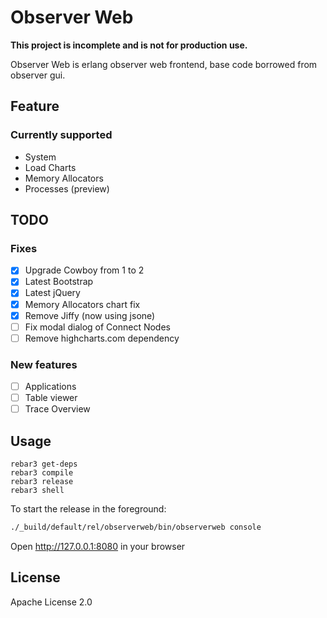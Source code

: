# Observer Web

**This project is incomplete and is not for production use.** 

Observer Web is erlang observer web frontend, base code borrowed from observer gui.

## Feature

### Currently supported

* System
* Load Charts
* Memory Allocators
* Processes (preview)

## TODO

### Fixes

- [x] Upgrade Cowboy from 1 to 2
- [x] Latest Bootstrap
- [x] Latest jQuery
- [x] Memory Allocators chart fix
- [x] Remove Jiffy (now using jsone)
- [ ] Fix modal dialog of Connect Nodes
- [ ] Remove highcharts.com dependency

### New features

- [ ] Applications
- [ ] Table viewer
- [ ] Trace Overview 

## Usage

```
rebar3 get-deps
rebar3 compile
rebar3 release
rebar3 shell
````

To start the release in the foreground:

```bash
./_build/default/rel/observerweb/bin/observerweb console
```

Open http://127.0.0.1:8080 in your browser

## License

Apache License 2.0
